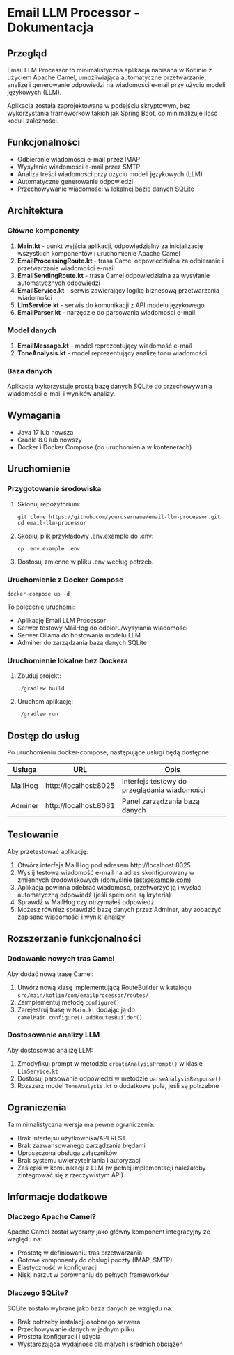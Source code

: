 # Email LLM Processor - Dokumentacja

## Przegląd

Email LLM Processor to minimalistyczna aplikacja napisana w Kotlinie z użyciem Apache Camel, umożliwiająca automatyczne przetwarzanie, analizę i generowanie odpowiedzi na wiadomości e-mail przy użyciu modeli językowych (LLM).

Aplikacja została zaprojektowana w podejściu skryptowym, bez wykorzystania frameworków takich jak Spring Boot, co minimalizuje ilość kodu i zależności.

## Funkcjonalności

- Odbieranie wiadomości e-mail przez IMAP
- Wysyłanie wiadomości e-mail przez SMTP
- Analiza treści wiadomości przy użyciu modeli językowych (LLM)
- Automatyczne generowanie odpowiedzi
- Przechowywanie wiadomości w lokalnej bazie danych SQLite

## Architektura

### Główne komponenty

1. **Main.kt** - punkt wejścia aplikacji, odpowiedzialny za inicjalizację wszystkich komponentów i uruchomienie Apache Camel
2. **EmailProcessingRoute.kt** - trasa Camel odpowiedzialna za odbieranie i przetwarzanie wiadomości e-mail
3. **EmailSendingRoute.kt** - trasa Camel odpowiedzialna za wysyłanie automatycznych odpowiedzi
4. **EmailService.kt** - serwis zawierający logikę biznesową przetwarzania wiadomości
5. **LlmService.kt** - serwis do komunikacji z API modelu językowego
6. **EmailParser.kt** - narzędzie do parsowania wiadomości e-mail

### Model danych

1. **EmailMessage.kt** - model reprezentujący wiadomość e-mail
2. **ToneAnalysis.kt** - model reprezentujący analizę tonu wiadomości

### Baza danych

Aplikacja wykorzystuje prostą bazę danych SQLite do przechowywania wiadomości e-mail i wyników analizy.

## Wymagania

- Java 17 lub nowsza
- Gradle 8.0 lub nowszy
- Docker i Docker Compose (do uruchomienia w kontenerach)

## Uruchomienie

### Przygotowanie środowiska

1. Sklonuj repozytorium:
   ```
   git clone https://github.com/yourusername/email-llm-processor.git
   cd email-llm-processor
   ```

2. Skopiuj plik przykładowy .env.example do .env:
   ```
   cp .env.example .env
   ```

3. Dostosuj zmienne w pliku .env według potrzeb.

### Uruchomienie z Docker Compose

```
docker-compose up -d
```

To polecenie uruchomi:
- Aplikację Email LLM Processor
- Serwer testowy MailHog do odbioru/wysyłania wiadomości
- Serwer Ollama do hostowania modelu LLM
- Adminer do zarządzania bazą danych SQLite

### Uruchomienie lokalne bez Dockera

1. Zbuduj projekt:
   ```
   ./gradlew build
   ```

2. Uruchom aplikację:
   ```
   ./gradlew run
   ```

## Dostęp do usług

Po uruchomieniu docker-compose, następujące usługi będą dostępne:

| Usługa | URL | Opis |
|--------|-----|------|
| MailHog | http://localhost:8025 | Interfejs testowy do przeglądania wiadomości |
| Adminer | http://localhost:8081 | Panel zarządzania bazą danych |

## Testowanie

Aby przetestować aplikację:

1. Otwórz interfejs MailHog pod adresem http://localhost:8025
2. Wyślij testową wiadomość e-mail na adres skonfigurowany w zmiennych środowiskowych (domyślnie test@example.com)
3. Aplikacja powinna odebrać wiadomość, przetworzyć ją i wysłać automatyczną odpowiedź (jeśli spełnione są kryteria)
4. Sprawdź w MailHog czy otrzymałeś odpowiedź
5. Możesz również sprawdzić bazę danych przez Adminer, aby zobaczyć zapisane wiadomości i wyniki analizy

## Rozszerzanie funkcjonalności

### Dodawanie nowych tras Camel

Aby dodać nową trasę Camel:
1. Utwórz nową klasę implementującą RouteBuilder w katalogu `src/main/kotlin/com/emailprocessor/routes/`
2. Zaimplementuj metodę `configure()`
3. Zarejestruj trasę w `Main.kt` dodając ją do `camelMain.configure().addRoutesBuilder()`

### Dostosowanie analizy LLM

Aby dostosować analizę LLM:
1. Zmodyfikuj prompt w metodzie `createAnalysisPrompt()` w klasie `LlmService.kt`
2. Dostosuj parsowanie odpowiedzi w metodzie `parseAnalysisResponse()`
3. Rozszerz model `ToneAnalysis.kt` o dodatkowe pola, jeśli są potrzebne

## Ograniczenia

Ta minimalistyczna wersja ma pewne ograniczenia:
- Brak interfejsu użytkownika/API REST
- Brak zaawansowanego zarządzania błędami
- Uproszczona obsługa załączników
- Brak systemu uwierzytelniania i autoryzacji
- Zaślepki w komunikacji z LLM (w pełnej implementacji należałoby zintegrować się z rzeczywistym API)

## Informacje dodatkowe

### Dlaczego Apache Camel?

Apache Camel został wybrany jako główny komponent integracyjny ze względu na:
- Prostotę w definiowaniu tras przetwarzania
- Gotowe komponenty do obsługi poczty (IMAP, SMTP)
- Elastyczność w konfiguracji
- Niski narzut w porównaniu do pełnych frameworków

### Dlaczego SQLite?

SQLite zostało wybrane jako baza danych ze względu na:
- Brak potrzeby instalacji osobnego serwera
- Przechowywanie danych w jednym pliku
- Prostota konfiguracji i użycia
- Wystarczająca wydajność dla małych i średnich obciążeń